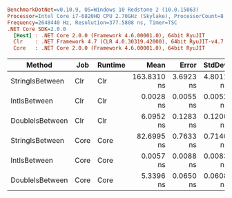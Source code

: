 ``` ini

BenchmarkDotNet=v0.10.9, OS=Windows 10 Redstone 2 (10.0.15063)
Processor=Intel Core i7-6820HQ CPU 2.70GHz (Skylake), ProcessorCount=8
Frequency=2648440 Hz, Resolution=377.5808 ns, Timer=TSC
.NET Core SDK=2.0.0
  [Host] : .NET Core 2.0.0 (Framework 4.6.00001.0), 64bit RyuJIT
  Clr    : .NET Framework 4.7 (CLR 4.0.30319.42000), 64bit RyuJIT-v4.7.2102.0
  Core   : .NET Core 2.0.0 (Framework 4.6.00001.0), 64bit RyuJIT


```
 |          Method |  Job | Runtime |        Mean |     Error |    StdDev | Allocated |
 |---------------- |----- |-------- |------------:|----------:|----------:|----------:|
 | StringIsBetween |  Clr |     Clr | 163.8310 ns | 3.6923 ns | 4.8011 ns |       0 B |
 |    IntIsBetween |  Clr |     Clr |   0.0028 ns | 0.0055 ns | 0.0052 ns |       0 B |
 | DoubleIsBetween |  Clr |     Clr |   6.0952 ns | 0.1283 ns | 0.1200 ns |       0 B |
 | StringIsBetween | Core |    Core |  82.6995 ns | 0.7633 ns | 0.7140 ns |       0 B |
 |    IntIsBetween | Core |    Core |   0.0057 ns | 0.0088 ns | 0.0083 ns |       0 B |
 | DoubleIsBetween | Core |    Core |   5.3396 ns | 0.0650 ns | 0.0608 ns |       0 B |
